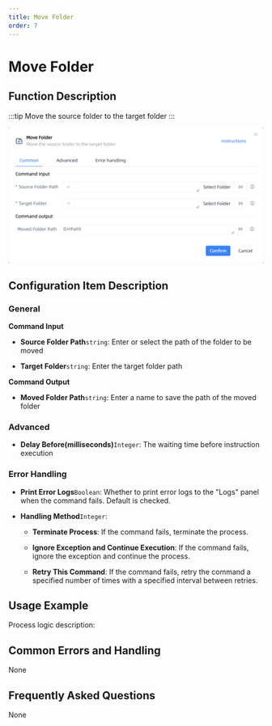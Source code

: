 ```yaml
---
title: Move Folder
order: 7
---
```


# Move Folder

## Function Description

:::tip 
Move the source folder to the target folder
:::

![Move Folder](../../../assets/Move%20Folder_command.png)

## Configuration Item Description

### General

**Command Input**

- **Source Folder Path**`string`: Enter or select the path of the folder to be moved

- **Target Folder**`string`: Enter the target folder path


**Command Output**

- **Moved Folder Path**`string`: Enter a name to save the path of the moved folder

### Advanced

- **Delay Before(milliseconds)**`Integer`: The waiting time before instruction execution

### Error Handling

- **Print Error Logs**`Boolean`: Whether to print error logs to the "Logs" panel when the command fails. Default is checked. 

- **Handling Method**`Integer`:

    - **Terminate Process**: If the command fails, terminate the process.

    - **Ignore Exception and Continue Execution**: If the command fails, ignore the exception and continue the process.

    - **Retry This Command**: If the command fails, retry the command a specified number of times with a specified interval between retries.

## Usage Example

Process logic description:

## Common Errors and Handling

None

## Frequently Asked Questions

None

